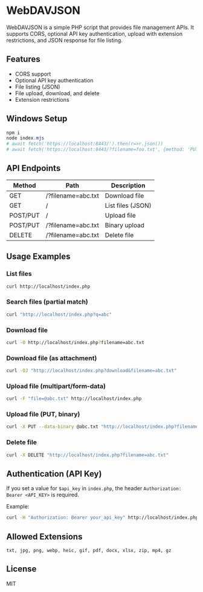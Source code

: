 # WebDAVJSON

WebDAVJSON is a simple PHP script that provides file management APIs. It supports CORS, optional API key authentication, upload with extension restrictions, and JSON response for file listing.

## Features
- CORS support
- Optional API key authentication
- File listing (JSON)
- File upload, download, and delete
- Extension restrictions

## Windows Setup

```powershell
npm i
node index.mjs
# await fetch('https://localhost:8443/').then(r=>r.json())
# await fetch('https://localhost:8443/?filename=foo.txt', {method: 'PUT', body: 'foobar'})
```

## API Endpoints

| Method   | Path                        | Description             |
|----------|-----------------------------|-------------------------|
| GET      | /?filename=abc.txt          | Download file           |
| GET      | /                           | List files (JSON)       |
| POST/PUT | /                           | Upload file             |
| POST/PUT | /?filename=abc.txt          | Binary upload           |
| DELETE   | /?filename=abc.txt          | Delete file             |

## Usage Examples

### List files
```bash
curl http://localhost/index.php
```

### Search files (partial match)
```bash
curl "http://localhost/index.php?q=abc"
```

### Download file
```bash
curl -O http://localhost/index.php?filename=abc.txt
```

### Download file (as attachment)
```bash
curl -OJ "http://localhost/index.php?download&filename=abc.txt"
```

### Upload file (multipart/form-data)
```bash
curl -F "file=@abc.txt" http://localhost/index.php
```

### Upload file (PUT, binary)
```bash
curl -X PUT --data-binary @abc.txt "http://localhost/index.php?filename=abc.txt"
```

### Delete file
```bash
curl -X DELETE "http://localhost/index.php?filename=abc.txt"
```

## Authentication (API Key)
If you set a value for `$api_key` in `index.php`, the header `Authorization: Bearer <API_KEY>` is required.

Example:
```bash
curl -H "Authorization: Bearer your_api_key" http://localhost/index.php
```

## Allowed Extensions
`txt, jpg, png, webp, heic, gif, pdf, docx, xlsx, zip, mp4, gz`

## License
MIT